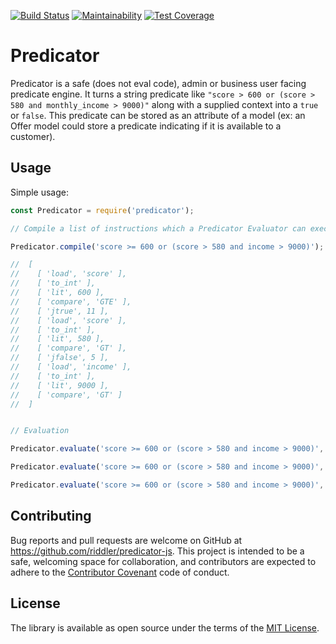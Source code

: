 [![Build Status](https://travis-ci.org/riddler/predicator-js.svg?branch=master)](https://travis-ci.org/riddler/predicator-js)
[![Maintainability](https://api.codeclimate.com/v1/badges/2e21756aaa54c2073d29/maintainability)](https://codeclimate.com/github/riddler/predicator-js/maintainability)
[![Test Coverage](https://api.codeclimate.com/v1/badges/2e21756aaa54c2073d29/test_coverage)](https://codeclimate.com/github/riddler/predicator-js/test_coverage)

# Predicator

Predicator is a safe (does not eval code), admin or business user facing predicate engine. It turns a string predicate like `"score > 600 or (score > 580 and monthly_income > 9000)"` along with a supplied context into a `true` or `false`. This predicate can be stored as an attribute of a model (ex: an Offer model could store a predicate indicating if it is available to a customer).

## Usage

Simple usage:

```js
const Predicator = require('predicator');

// Compile a list of instructions which a Predicator Evaluator can execute

Predicator.compile('score >= 600 or (score > 580 and income > 9000)');

//  [
//    [ 'load', 'score' ],
//    [ 'to_int' ],
//    [ 'lit', 600 ],
//    [ 'compare', 'GTE' ],
//    [ 'jtrue', 11 ],
//    [ 'load', 'score' ],
//    [ 'to_int' ],
//    [ 'lit', 580 ],
//    [ 'compare', 'GT' ],
//    [ 'jfalse', 5 ],
//    [ 'load', 'income' ],
//    [ 'to_int' ],
//    [ 'lit', 9000 ],
//    [ 'compare', 'GT' ]
//  ]


// Evaluation

Predicator.evaluate('score >= 600 or (score > 580 and income > 9000)', {score: 600}); // true

Predicator.evaluate('score >= 600 or (score > 580 and income > 9000)', {score: 590}); // false

Predicator.evaluate('score >= 600 or (score > 580 and income > 9000)', {score: 590, income: 10000}); // true
```

## Contributing

Bug reports and pull requests are welcome on GitHub at https://github.com/riddler/predicator-js.
This project is intended to be a safe, welcoming space for collaboration, and contributors are expected to adhere to the [Contributor Covenant](http://contributor-covenant.org) code of conduct.


## License

The library is available as open source under the terms of the [MIT License](http://opensource.org/licenses/MIT).
